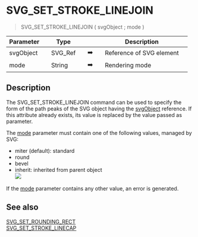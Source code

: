 <!-- SVG_SET_STROKE_LINEJOIN ( objectID ; linejoin )
 -> objectID (Text)
 -> linejoin (Text)-->
# SVG_SET_STROKE_LINEJOIN

> SVG_SET_STROKE_LINEJOIN ( svgObject ; mode )

| Parameter |     | Type |     |     |     | Description |     |
| --- | --- | --- | --- | --- | --- | --- | --- |
| svgObject |     | SVG_Ref |     | ➡️ |     | Reference of SVG element |     |
| mode |     | String |     | ➡️ |     | Rendering mode |     |

## Description

The SVG_SET_STROKE_LINEJOIN command can be used to specify the form of the path peaks of the SVG object having the [svgObject](# "Reference of SVG element") reference. If this attribute already exists, its value is replaced by the value passed as parameter.

The [mode](# "Rendering mode") parameter must contain one of the following values, managed by SVG:

* miter (default): standard
* round
* bevel
* inherit: inherited from parent object  
    ![](https://doc.4d.com/4Dv19/picture/194191/pict194191.en.png)

If the [mode](# "Rendering mode") parameter contains any other value, an error is generated.

## See also

[SVG_SET_ROUNDING_RECT](SVG_SET_ROUNDING_RECT.md)  
[SVG_SET_STROKE_LINECAP](SVG_SET_STROKE_LINECAP.md)

